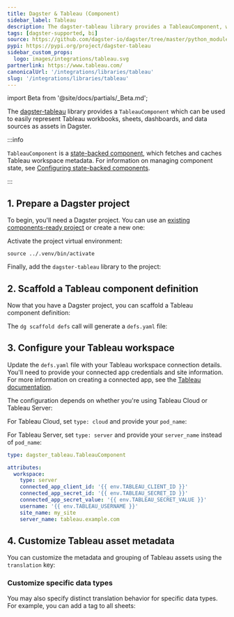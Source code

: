 ```yaml
---
title: Dagster & Tableau (Component)
sidebar_label: Tableau
description: The dagster-tableau library provides a TableauComponent, which can be used to represent Tableau assets as assets in Dagster.
tags: [dagster-supported, bi]
source: https://github.com/dagster-io/dagster/tree/master/python_modules/libraries/dagster-tableau
pypi: https://pypi.org/project/dagster-tableau
sidebar_custom_props:
  logo: images/integrations/tableau.svg
partnerlink: https://www.tableau.com/
canonicalUrl: '/integrations/libraries/tableau'
slug: '/integrations/libraries/tableau'
---
```


import Beta from '@site/docs/partials/\_Beta.md';

<Beta />

The [dagster-tableau](/integrations/libraries/tableau) library provides a `TableauComponent` which can be used to easily represent Tableau workbooks, sheets, dashboards, and data sources as assets in Dagster.

:::info

`TableauComponent` is a [state-backed component](/guides/build/components/state-backed-components), which fetches and caches Tableau workspace metadata. For information on managing component state, see [Configuring state-backed components](/guides/build/components/state-backed-components/configuring-state-backed-components).

:::

## 1. Prepare a Dagster project

To begin, you'll need a Dagster project. You can use an [existing components-ready project](/guides/build/projects/moving-to-components/migrating-project) or create a new one:

<CliInvocationExample path="docs_snippets/docs_snippets/guides/components/integrations/tableau-component/1-scaffold-project.txt" />

Activate the project virtual environment:

```
source ../.venv/bin/activate
```

Finally, add the `dagster-tableau` library to the project:

<CliInvocationExample path="docs_snippets/docs_snippets/guides/components/integrations/tableau-component/2-add-tableau.txt" />

## 2. Scaffold a Tableau component definition

Now that you have a Dagster project, you can scaffold a Tableau component definition:

<CliInvocationExample path="docs_snippets/docs_snippets/guides/components/integrations/tableau-component/3-scaffold-tableau-component.txt" />

The `dg scaffold defs` call will generate a `defs.yaml` file:

<CliInvocationExample path="docs_snippets/docs_snippets/guides/components/integrations/tableau-component/4-tree.txt" />

## 3. Configure your Tableau workspace

Update the `defs.yaml` file with your Tableau workspace connection details. You'll need to provide your connected app credentials and site information. For more information on creating a connected app, see the [Tableau documentation](https://help.tableau.com/current/api/rest_api/en-us/REST/rest_api_concepts_auth.htm#connected-app).

The configuration depends on whether you're using Tableau Cloud or Tableau Server:

<Tabs>
<TabItem value="Using Dagster with Tableau Cloud">

For Tableau Cloud, set `type: cloud` and provide your `pod_name`:

<CodeExample
  path="docs_snippets/docs_snippets/guides/components/integrations/tableau-component/6-populated-component.yaml"
  title="my_project/defs/tableau_ingest/defs.yaml"
  language="yaml"
/>

</TabItem>
<TabItem value="Using Dagster with Tableau Server">

For Tableau Server, set `type: server` and provide your `server_name` instead of `pod_name`:

```yaml
type: dagster_tableau.TableauComponent

attributes:
  workspace:
    type: server
    connected_app_client_id: '{{ env.TABLEAU_CLIENT_ID }}'
    connected_app_secret_id: '{{ env.TABLEAU_SECRET_ID }}'
    connected_app_secret_value: '{{ env.TABLEAU_SECRET_VALUE }}'
    username: '{{ env.TABLEAU_USERNAME }}'
    site_name: my_site
    server_name: tableau.example.com
```

</TabItem>
</Tabs>

<WideContent maxSize={1100}>
  <CliInvocationExample path="docs_snippets/docs_snippets/guides/components/integrations/tableau-component/7-list-defs.txt" />
</WideContent>

## 4. Customize Tableau asset metadata

You can customize the metadata and grouping of Tableau assets using the `translation` key:

<CodeExample
  path="docs_snippets/docs_snippets/guides/components/integrations/tableau-component/8-customized-component.yaml"
  title="my_project/defs/tableau_ingest/defs.yaml"
  language="yaml"
/>

<WideContent maxSize={1100}>
  <CliInvocationExample path="docs_snippets/docs_snippets/guides/components/integrations/tableau-component/9-list-defs.txt" />
</WideContent>

### Customize specific data types

You may also specify distinct translation behavior for specific data types. For example, you can add a tag to all sheets:

<CodeExample
  path="docs_snippets/docs_snippets/guides/components/integrations/tableau-component/10-customized-sheet-translation.yaml"
  title="my_project/defs/tableau_ingest/defs.yaml"
  language="yaml"
/>

<WideContent maxSize={1100}>
  <CliInvocationExample path="docs_snippets/docs_snippets/guides/components/integrations/tableau-component/11-list-defs.txt" />
</WideContent>
